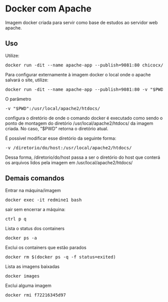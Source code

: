 # Docker com Apache

Imagem docker criada para servir como base de estudos ao servidor web apache.

## Uso

Utilize:

<pre>
docker run -dit --name apache-app --publish=9081:80 chicocx/docker-apache
</pre>

Para configurar externamente à imagem docker o local onde o apache salvará o site, utilize:

<pre>
docker run -dit --name apache-app --publish=9081:80 -v "$PWD":/usr/local/apache2/htdocs/ chicocx/docker-apache
</pre>

O parâmetro
<pre>
-v "$PWD":/usr/local/apache2/htdocs/
</pre>
configura o diretório de onde o comando docker é executado como sendo o ponto de montagem do diretório /usr/local/apache2/htdocs/ da imagem criada. No caso, "$PWD" retorna o diretório atual.

É possível modificar esse diretório da seguinte forma:

<pre>
-v /diretorio/do/host:/usr/local/apache2/htdocs/
</pre>

Dessa forma, /diretorio/do/host passa a ser o diretório do host que conterá os arquivos lidos pela imagem em /usr/local/apache2/htdocs/

## Demais comandos

Entrar na máquina/imagem
<pre>
docker exec -it redmine1 bash 
</pre>

sair sem encerrar a máquina: 
<pre>
ctrl p q
</pre>

Lista o status dos containers 
<pre>
docker ps -a
</pre>

Exclui os containers que estão parados

<pre>
docker rm $(docker ps -q -f status=exited)
</pre>

Lista as imagens baixadas
<pre>
docker images
</pre>

Exclui alguma imagem
<pre>
docker rmi f72216345d97
</pre>

